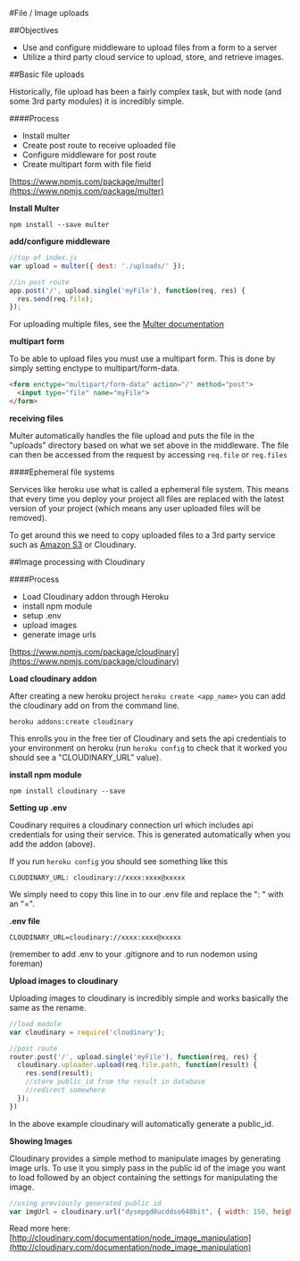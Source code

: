 #File / Image uploads

##Objectives

* Use and configure middleware to upload files from a form to a server
* Utilize a third party cloud service to upload, store, and retrieve images.

##Basic file uploads

Historically, file upload has been a fairly complex task, but with node (and some 3rd party modules) it is incredibly simple.

####Process

* Install multer
* Create post route to receive uploaded file
* Configure middleware for post route
* Create multipart form with file field

[https://www.npmjs.com/package/multer](https://www.npmjs.com/package/multer)
  
**Install Multer**

```
npm install --save multer
```

**add/configure middleware**

```js
//top of index.js
var upload = multer({ dest: './uploads/' });

//in post route
app.post('/', upload.single('myFile'), function(req, res) {
  res.send(req.file);
});
```

For uploading multiple files, see the [Multer documentation](https://www.npmjs.com/package/multer)

**multipart form**

To be able to upload files you must use a multipart form. This is done by simply setting enctype to multipart/form-data.

```html
<form enctype="multipart/form-data" action="/" method="post">
  <input type="file" name="myFile">
</form>
```

**receiving files**

Multer automatically handles the file upload and puts the file in the "uploads" directory based on what we set above in the middleware. The file can then be accessed from the request by accessing `req.file` or `req.files`

####Ephemeral file systems

Services like heroku use what is called a ephemeral file system. This means that every time you deploy your project all files are replaced with the latest version of your project (which means any user uploaded files will be removed).

To get around this we need to copy uploaded files to a 3rd party service such as [Amazon S3](https://www.npmjs.com/package/s3) or Cloudinary.

##Image processing with Cloudinary

####Process

* Load Cloudinary addon through Heroku
* install npm module
* setup .env
* upload images
* generate image urls

[https://www.npmjs.com/package/cloudinary](https://www.npmjs.com/package/cloudinary)

**Load cloudinary addon**

After creating a new heroku project `heroku create <app_name>` you can add the cloudinary add on from the command line.

```
heroku addons:create cloudinary
```

This enrolls you in the free tier of Cloudinary and sets the api credentials to your environment on heroku (run `heroku config` to check that it worked you should see a "CLOUDINARY_URL" value).

**install npm module**

```
npm install cloudinary --save
```

**Setting up .env**

Coudinary requires a cloudinary connection url which includes api credentials for using their service. This is generated automatically when you add the addon (above).

If you run `heroku config` you should see something like this

```
CLOUDINARY_URL: cloudinary://xxxx:xxxx@xxxxx
```

We simply need to copy this line in to our .env file and replace the ": " with an "=".

**.env file**

```
CLOUDINARY_URL=cloudinary://xxxx:xxxx@xxxxx
```

(remember to add .env to your .gitignore and to run nodemon using foreman)

**Upload images to cloudinary**

Uploading images to cloudinary is incredibly simple and works basically the same as the rename.

```js
//load module
var cloudinary = require('cloudinary');

//post route
router.post('/', upload.single('myFile'), function(req, res) {
  cloudinary.uploader.upload(req.file.path, function(result) {
    res.send(result);
    //store public_id from the result in database
    //redirect somewhere
  });
})
```

In the above example cloudinary will automatically generate a public_id.

**Showing Images**

Cloudinary provides a simple method to manipulate images by generating image urls. To use it you simply pass in the public id of the image you want to load followed by an object containing the settings for manipulating the image.

```js
//using previously generated public id
var imgUrl = cloudinary.url("dysepgd0ucddso648bit", { width: 150, height: 150, crop: 'crop', gravity: 'face',radius: 'max' });
```

Read more here: [http://cloudinary.com/documentation/node_image_manipulation](http://cloudinary.com/documentation/node_image_manipulation)
